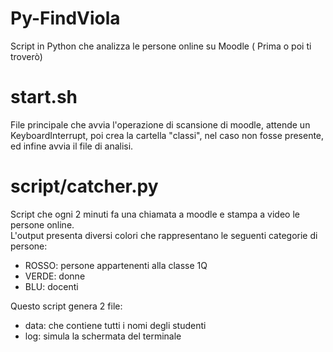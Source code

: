 # Py-FindViola
Script in Python che analizza le persone online su Moodle ( Prima o poi ti troverò)

# start.sh
File principale che avvia l'operazione di scansione di moodle, attende un KeyboardInterrupt, poi crea la cartella "classi", nel caso non fosse presente, ed infine avvia il file di analisi.

# script/catcher.py
Script che ogni 2 minuti fa una chiamata a moodle e stampa a video le persone online.<br>
L'output presenta diversi colori che rappresentano le seguenti categorie di persone:<br>
* ROSSO: persone appartenenti alla classe 1Q
* VERDE: donne
* BLU: docenti

Questo script genera 2 file:
* data: che contiene tutti i nomi degli studenti
* log: simula la schermata del terminale

